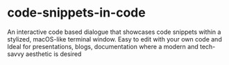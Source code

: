 # code-snippets-in-code
An interactive code based dialogue that showcases code snippets within a stylized, macOS-like terminal window. Easy to edit with your own code and Ideal for presentations, blogs, documentation where a modern and tech-savvy aesthetic is desired
